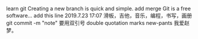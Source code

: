 learn git
Creating a new branch is quick and simple.
add merge
Git is a free software...
add this line 2019.7.23 17:07
滑板，吉他，音乐，编程，书写，画册
git commit -m "note" 要用双引号 double quotation marks
new-pants 我爱赵梦。